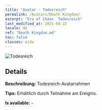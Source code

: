```yaml
---
title: "Avatar - Todesreich"
permalink: /Avatars/Death Kingdom/
excerpt: "Era of Chaos  Todesreich"
last_modified_at: 2021-04-22
locale: de
ref: "Death Kingdom.md"
toc: false
classes: wide
---
```

 ![Todesreich](/images/a/avatarFrame_86.png)

## Details

 **Beschreibung:** Todesreich-Avatarrahmen 

 **Tips:** Erhältlich durch Teilnahme am Ereignis. 

 **Is available:**  - 

